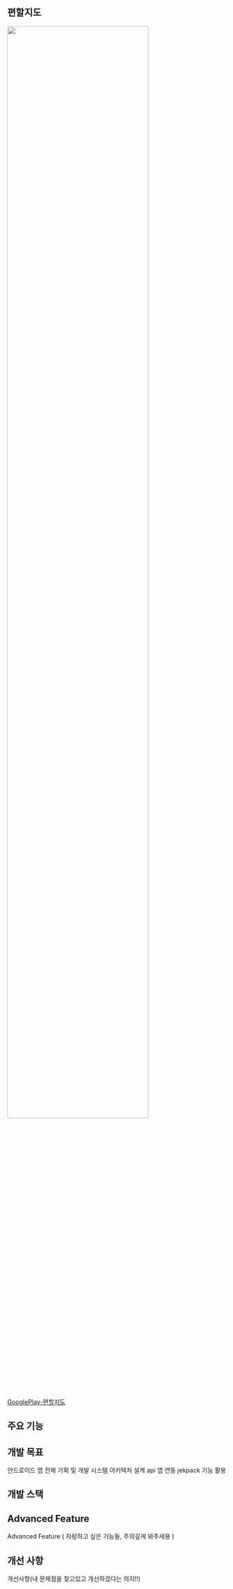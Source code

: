 
## 편할지도 ##


<img width="80%" src="https://user-images.githubusercontent.com/37431121/159129525-757c4f80-a7aa-4c32-838e-49b49a0d8743.png"/>

[GooglePlay-편할지도](https://play.google.com/store/apps/details?id=com.ilsamil.conveniencemap)



## 주요 기능 ##




## 개발 목표 ##
안드로이드 앱 전체 기획 및 개발
시스템 아키텍처 설계
api 앱 연동
jekpack 기능 활용



## 개발 스택 ##




## Advanced Feature ##
Advanced Feature ( 자랑하고 싶은 기능들, 주의깊게 봐주세용 )



## 개선 사항 ##
개선사항(내 문제점을 찾고있고 개선하겠다는 의지!!)
